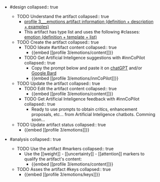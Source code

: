 
- #design
   collapsed:: true
  - TODO Understand the artifact
    collapsed:: true
    - [profile 3___emotions artifact information (definition + description + examples)](https://go.innbok.com/#/page/innBoK%2Fprofile-%28id%29%2Femotions%2Finfo)
    - This artifact has type list and uses the following #classes: [emotion (definition + template + list)](https://go.innbok.com/#/page/innBoK%2Fclass%2Femotion)
  - TODO Create the artifact
     collapsed:: true
    - TODO Ideate #artifact content
      collapsed:: true
      - {{embed [[profile 3/emotions/content]]}}
    - TODO Get Artificial Inteligence suggestions with #innCoPilot
      collapsed:: true
      - Copy the prompt below and paste it on [chatGPT](https://chat.openai.com) and/or [Google Bard](https://bard.google.com/chat)
      - {{embed [[profile 3/emotions/innCoPilot]]}}
  - TODO Update the artifact
    collapsed:: true
    - TODO Edit the artifact content
     collapsed:: true
      - {{embed [[profile 3/emotions/content]]}}
    - TODO Get Artificial Inteligence feedback with #innCoPilot
      collapsed:: true
      - Ready to use prompts to obtain critics, enhancement proposals, etc... from Artificial Inteligence chatbots. Comming soon...
  - TODO Update artifact status
    collapsed:: true
    - {{embed [[profile 3/emotions]]}}


- #analysis
  collapsed:: true
  - TODO Use the artifact #markers
    collapsed:: true
    - Use the [[weight]] - [[uncertainty]] - [[attention]] markers to qualify the artifact's content:
      - {{embed [[profile 3/emotions/content]]}}
  - TODO Asses the artifact #keys
    collapsed:: true
    - {{embed [[profile 3/emotions/keys]]}}



